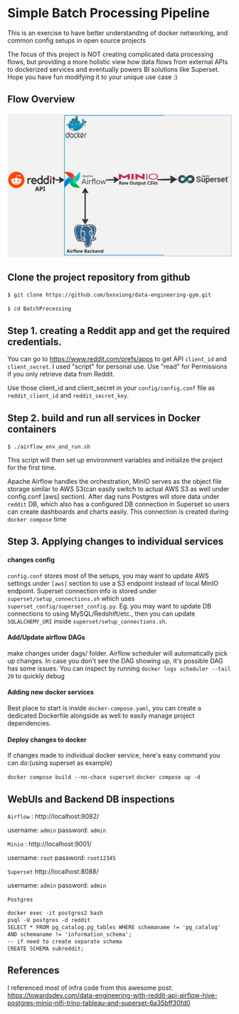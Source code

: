 # Simple Batch Processing Pipeline
This is an exercise to have better understanding of docker networking, and common config setups in open source projects

The focus of this project is NOT creating complicated data processing flows, but providing a more holistic view how data flows from external APIs to dockerized services and eventually powers BI solutions like Superset. Hope you have fun modifying it to your unique use case :)

## Flow Overview

![alt text](flow.png)

## Clone the project repository from github

`$ git clone https://github.com/bxnxiong/data-engineering-gym.git`

`$ cd BatchProcessing`

## Step 1. creating a Reddit app and get the required credentials. 

You can go to https://www.reddit.com/prefs/apps to get API `client_id` and `client_secret`. I used "script" for personal use. Use "read" for Permissions if you only retrieve data from Reddit.

Use those client_id and client_secret in your `config/config.conf` file as `reddit_client_id` and `reddit_secret_key`.

## Step 2. build and run all services in Docker containers

`$ ./airflow_env_and_run.sh`

This script will then set up environment variables and initialize the project for the first time.

Apache Airflow handles the orchestration, MinIO serves as the object file storage similar to AWS S3(can easily switch to actual AWS S3 as well under config.conf [aws] section). After dag runs Postgres will store data under `reddit` DB, which also has a configured DB connection in Superset so users can create dashboards and charts easily. This connection is created during `docker compose` time

## Step 3. Applying changes to individual services

#### changes config
`config.conf` stores most of the setups, you may want to update AWS settings under `[aws]` section to use a S3 endpoint instead of local MinIO endpoint. 
Superset connection info is stored under `superset/setup_connections.sh` which uses `superset_config/superset_config.py`. Eg. you may want to update DB connections to using MySQL/Redshift/etc., then you can update `SQLALCHEMY_URI` inside `superset/setup_connections.sh`.

#### Add/Update airflow DAGs
make changes under dags/ folder. Airflow scheduler will automatically pick up changes. In case you don't see the DAG showing up, it's possible DAG has some issues. You can inspect by running `docker logs scheduler --tail 20` to quickly debug

#### Adding new docker services
Best place to start is inside `docker-compose.yaml`, you can create a dedicated Dockerfile alongside as well to easily manage project dependencies.

#### Deploy changes to docker
If changes made to individual docker service, here's easy command you can do:(using superset as example)

`docker compose build --no-chace superset`
`docker compose up -d`



## WebUIs and Backend DB inspections

`Airflow` : http://localhost:8082/

username: `admin` password: `admin`

`Minio` : http://localhost:9001/

username: `root` password: `root12345`

`Superset` http://localhost:8088/

username: `admin` password: `admin`


`Postgres`
```
docker exec -it postgres2 bash
psql -U postgres -d reddit
SELECT * FROM pg_catalog.pg_tables WHERE schemaname != 'pg_catalog' AND schemaname != 'information_schema';
-- if need to create separate schema
CREATE SCHEMA subreddit;
```

## References

I referenced most of infra code from this awesome post: https://towardsdev.com/data-engineering-with-reddit-api-airflow-hive-postgres-minio-nifi-trino-tableau-and-superset-6a35bff30fd0